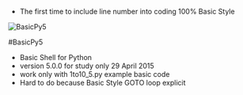 - The first time to include line number into coding 100% Basic Style 

![BasicPy5](https://lh3.googleusercontent.com/-D8Bm2rHleXE/VUBtkhRaxzI/AAAAAAAAANE/qCSRMhn7RXg/w346-h349/BasicPy5.jpg 'BasicPy5 in working')

#BasicPy5
- Basic Shell for Python 
- version 5.0.0 for study only 29 April 2015
- work only with 1to10_5.py example basic code
- Hard to do because Basic Style GOTO loop explicit

